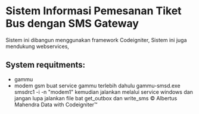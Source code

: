 # Sistem Informasi Pemesanan Tiket Bus dengan SMS Gateway
Sistem ini dibangun menggunakan framework Codeigniter, Sistem ini juga mendukung webservices,

## System requitments:
- gammu
- modem gsm
buat service gammu terlebih dahulu
gammu-smsd.exe smsdrc1 -i -n "modem1"
kemudian jalankan melalui service windows
dan jangan lupa jalankan file bat get_outbox dan write_sms
© Albertus Mahendra Data with Codeigniter™
